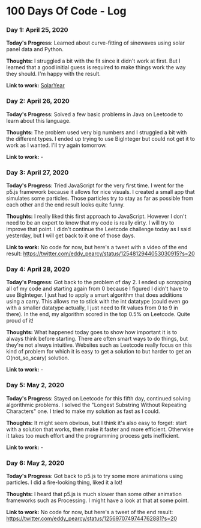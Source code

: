 # 100 Days Of Code - Log

### Day 1: April 25, 2020

**Today's Progress**: Learned about curve-fitting of sinewaves using solar panel data and Python.

**Thoughts:** I struggled a bit with the fit since it didn't work at first. But I learned that a good initial guess is required to make things work the way they should. I'm happy with the result.

**Link to work:** [SolarYear](https://github.com/eddypearcy/SolarYear)


### Day 2: April 26, 2020

**Today's Progress**: Solved a few basic problems in Java on Leetcode to learn about this language.

**Thoughts:** The problem used very big numbers and I struggled a bit with the different types. I ended up trying to use BigInteger but could not get it to work as I wanted. I'll try again tomorrow.

**Link to work:** -


### Day 3: April 27, 2020

**Today's Progress**: Tried JavaScript for the very first time. I went for the p5.js framework because it allows for nice visuals. I created a small app that simulates some particles. Those particles try to stay as far as possible from each other and the end result looks quite funny.

**Thoughts:** I really liked this first approach to JavaScript. However I don't need to be an expert to know that my code is really dirty. I will try to improve that point. I didn't continue the Leetcode challenge today as I said yesterday, but I will get back to it one of those days.

**Link to work:** No code for now, but here's a tweet with a video of the end result: https://twitter.com/eddy_pearcy/status/1254812944053030915?s=20


### Day 4: April 28, 2020

**Today's Progress**: Got back to the problem of day 2. I ended up scrapping all of my code and starting again from 0 because I figured I didn't have to use BigInteger. I just had to apply a smart algorithm that does additions using a carry. This allows me to stick with the int datatype (could even go with a smaller datatype actually, I just need to fit values from 0 to 9 in there). In the end, my algorithm scored in the top 0.5% on Leetcode. Quite proud of it!

**Thoughts:** What happened today goes to show how important it is to always think before starting. There are often smart ways to do things, but they're not always intuitive. Websites such as Leetcode really focus on this kind of problem for which it is easy to get a solution to but harder to get an O(not_so_scary) solution.

**Link to work:** -


### Day 5: May 2, 2020

**Today's Progress**: Stayed on Leetcode for this fifth day, continued solving algorithmic problems. I solved the "Longest Substring Without Repeating Characters" one. I tried to make my solution as fast as I could.

**Thoughts:** It might seem obvious, but I think it's also easy to forget: start with a solution that works, then make it faster and more efficient. Otherwise it takes too much effort and the programming process gets inefficient.

**Link to work:** -


### Day 6: May 2, 2020

**Today's Progress**: Got back to p5.js to try some more animations using particles. I did a fire-looking thing, liked it a lot!

**Thoughts:** I heard that p5.js is much slower than some other animation frameworks such as Processing. I might have a look at that at some point.

**Link to work:** No code for now, but here's a tweet of the end result: https://twitter.com/eddy_pearcy/status/1256970749744762881?s=20
